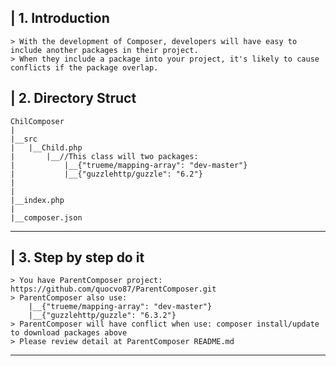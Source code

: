| 1. Introduction
----------------
    > With the development of Composer, developers will have easy to include another packages in their project.
    > When they include a package into your project, it's likely to cause conflicts if the package overlap. 


| 2. Directory Struct
-----------------------

    ChilComposer
    |
    |__src
    |   |__Child.php
    |       |__//This class will two packages: 
    |           |__{"trueme/mapping-array": "dev-master"}
    |           |__{"guzzlehttp/guzzle": "6.2"}
    |
    |
    |__index.php
    |
    |__composer.json
-----------------------


| 3. Step by step do it
-----------------------
    > You have ParentComposer project: https://github.com/quocvo87/ParentComposer.git
    > ParentComposer also use: 
        |__{"trueme/mapping-array": "dev-master"}
        |__{"guzzlehttp/guzzle": "6.3.2"}
    > ParentComposer will have conflict when use: composer install/update to download packages above
    > Please review detail at ParentComposer README.md
-----------------------


